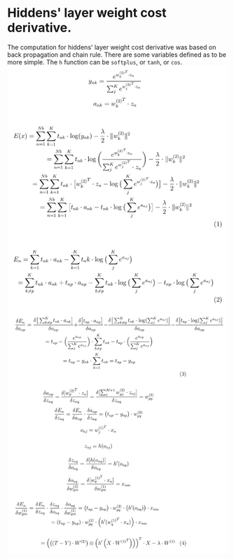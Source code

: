 # Hiddens' layer weight cost derivative.
The computation for hiddens' layer weight cost derivative was based on back propagation and chain rule. There are some variables defined as to be more simple. The `h` function can be `softplus`, or `tanh`, or `cos`.    
![back propagation 1](back_propagation_proof_1.jpg)
![back propagation 2](back_propagation_proof_2.jpg)